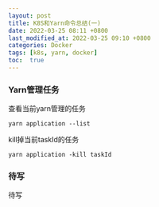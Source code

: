 ```yaml
---
layout: post
title: K8S和Yarn命令总结(一)
date: 2022-03-25 08:11 +0800
last_modified_at: 2022-03-25 09:10 +0800
categories: Docker
tags: [k8s, yarn, docker]
toc:  true
---
```


### Yarn管理任务
查看当前yarn管理的任务
```
yarn application --list
```
kill掉当前taskId的任务
```
yarn application -kill taskId  
```

### 待写

待写
